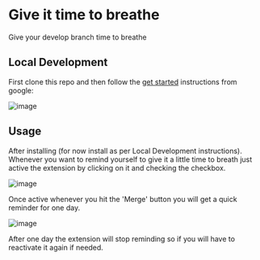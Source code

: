 # Give it time to breathe

Give your develop branch time to breathe


## Local Development

First clone this repo and then follow the [get started](https://developer.chrome.com/docs/extensions/mv3/getstarted/) instructions from google:

![image](https://user-images.githubusercontent.com/12233785/140811345-f4a5d2d3-07f7-4452-a2a7-822dc45120b0.png)


## Usage

After installing (for now install as per Local Development instructions).
Whenever you want to remind yourself to give it a little time to breath just active the extension by clicking on it and checking the checkbox.

![image](https://user-images.githubusercontent.com/12233785/140826924-a78ddfec-db51-4019-b83c-575d661f7efb.png)


Once active whenever you hit the 'Merge' button you will get a quick reminder for one day. 

![image](https://user-images.githubusercontent.com/12233785/140827088-4cff8b1f-8882-47b0-9db0-ed4ee8947a17.png)

After one day the extension will stop reminding so if you will have to reactivate it again if needed.
